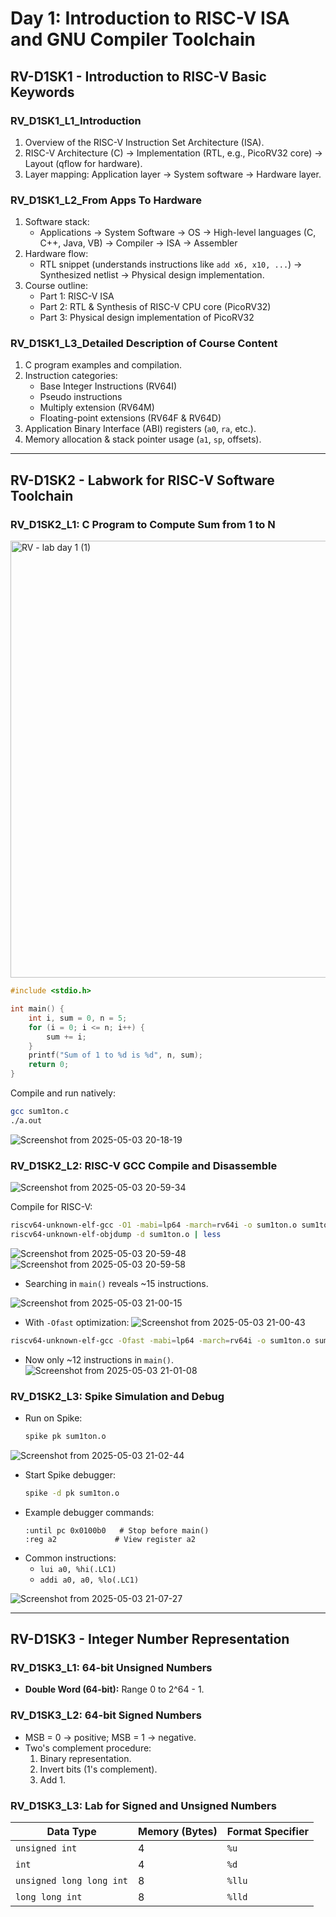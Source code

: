 
# Day 1: Introduction to RISC-V ISA and GNU Compiler Toolchain

## RV-D1SK1 - Introduction to RISC-V Basic Keywords

### RV_D1SK1_L1_Introduction
1. Overview of the RISC-V Instruction Set Architecture (ISA).
2. RISC-V Architecture (C) → Implementation (RTL, e.g., PicoRV32 core) → Layout (qflow for hardware).
3. Layer mapping: Application layer → System software → Hardware layer.

### RV_D1SK1_L2_From Apps To Hardware
1. Software stack:  
   - Applications → System Software → OS → High-level languages (C, C++, Java, VB) → Compiler → ISA → Assembler  
2. Hardware flow:  
   - RTL snippet (understands instructions like `add x6, x10, ...`) → Synthesized netlist → Physical design implementation.  
3. Course outline:  
   - Part 1: RISC-V ISA  
   - Part 2: RTL & Synthesis of RISC-V CPU core (PicoRV32)  
   - Part 3: Physical design implementation of PicoRV32  

### RV_D1SK1_L3_Detailed Description of Course Content
1. C program examples and compilation.  
2. Instruction categories:  
   - Base Integer Instructions (RV64I)  
   - Pseudo instructions  
   - Multiply extension (RV64M)  
   - Floating-point extensions (RV64F & RV64D)  
3. Application Binary Interface (ABI) registers (`a0`, `ra`, etc.).  
4. Memory allocation & stack pointer usage (`a1`, `sp`, offsets).

---

## RV-D1SK2 - Labwork for RISC-V Software Toolchain

### RV_D1SK2_L1: C Program to Compute Sum from 1 to N
<img width="699" alt="RV - lab day 1 (1)" src="https://github.com/user-attachments/assets/8ae028d8-907a-4968-a5e4-e3569686a57b" />


```c
#include <stdio.h>

int main() {
    int i, sum = 0, n = 5;
    for (i = 0; i <= n; i++) {
        sum += i;
    }
    printf("Sum of 1 to %d is %d", n, sum);
    return 0;
}
```

Compile and run natively:
```bash
gcc sum1ton.c
./a.out
```
![Screenshot from 2025-05-03 20-18-19](https://github.com/user-attachments/assets/bf07b9f4-a880-4b08-a430-baa786e0c84b)


### RV_D1SK2_L2: RISC-V GCC Compile and Disassemble
![Screenshot from 2025-05-03 20-59-34](https://github.com/user-attachments/assets/d9cbb72b-1da5-4ee0-9801-0b876537880a)


Compile for RISC-V:
```bash
riscv64-unknown-elf-gcc -O1 -mabi=lp64 -march=rv64i -o sum1ton.o sum1ton.c
riscv64-unknown-elf-objdump -d sum1ton.o | less
```
![Screenshot from 2025-05-03 20-59-48](https://github.com/user-attachments/assets/94455357-8888-4858-82f1-85b414028fa4)
![Screenshot from 2025-05-03 20-59-58](https://github.com/user-attachments/assets/8938435d-fdc3-4e78-9eb8-593549647092)


- Searching in `main()` reveals ~15 instructions.

![Screenshot from 2025-05-03 21-00-15](https://github.com/user-attachments/assets/ad4b39b8-a5fc-4622-83cf-3364c6284a14)



- With `-Ofast` optimization:
![Screenshot from 2025-05-03 21-00-43](https://github.com/user-attachments/assets/d77d38a5-3fb1-4247-87a7-d7b5bda559f4)


```bash
riscv64-unknown-elf-gcc -Ofast -mabi=lp64 -march=rv64i -o sum1ton.o sum1ton.c
```
- Now only ~12 instructions in `main()`.
![Screenshot from 2025-05-03 21-01-08](https://github.com/user-attachments/assets/37b880ee-011b-4508-ac5a-6b53d67f78fa)


### RV_D1SK2_L3: Spike Simulation and Debug
- Run on Spike:
  ```bash
  spike pk sum1ton.o
  ```
![Screenshot from 2025-05-03 21-02-44](https://github.com/user-attachments/assets/f5945693-c427-4a25-a514-4a86efc5bae2)


- Start Spike debugger:
  ```bash
  spike -d pk sum1ton.o
  ```
- Example debugger commands:
  ```
  :until pc 0x0100b0   # Stop before main()
  :reg a2             # View register a2
  ```
- Common instructions:
  - `lui a0, %hi(.LC1)`
  - `addi a0, a0, %lo(.LC1)`
 
![Screenshot from 2025-05-03 21-07-27](https://github.com/user-attachments/assets/9c7f11de-8ca4-41ad-807d-30f0579d828e)


---

## RV-D1SK3 - Integer Number Representation

### RV_D1SK3_L1: 64-bit Unsigned Numbers
- **Double Word (64-bit):** Range 0 to 2^64 - 1.

### RV_D1SK3_L2: 64-bit Signed Numbers
- MSB = 0 → positive; MSB = 1 → negative.
- Two's complement procedure:
  1. Binary representation.
  2. Invert bits (1's complement).
  3. Add 1.

### RV_D1SK3_L3: Lab for Signed and Unsigned Numbers

| Data Type                | Memory (Bytes) | Format Specifier |
|--------------------------|----------------|------------------|
| `unsigned int`           | 4              | `%u`             |
| `int`                    | 4              | `%d`             |
| `unsigned long long int` | 8              | `%llu`           |
| `long long int`          | 8              | `%lld`           |

